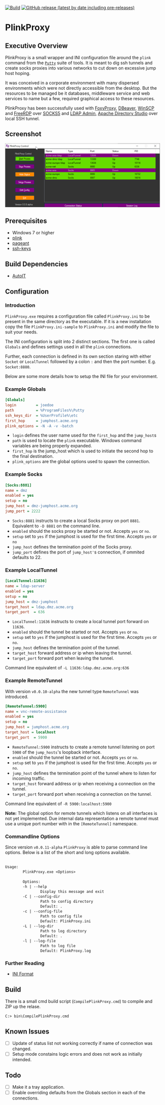 [![Build](https://github.com/uroesch/PlinkProxy/workflows/build-release/badge.svg)](https://github.com/uroesch/PlinkProxy/actions?query=workflow%3Abuild-release)
[![GitHub release (latest by date including pre-releases)](https://img.shields.io/github/v/release/uroesch/PlinkProxy?include_prereleases)](https://github.com/uroesch/PlinkProxy/releases)

# PlinkProxy

## Executive Overview

PlinkProxy is a small wrapper and INI configuration file around the `plink`
command from the [`Putty`][putty] suite of tools. It is meant to dig ssh 
tunnels and create socks proxies into various networks to cut down on 
excessive jump host hoping.

It was conceived in a corporate environment with many dispersed environments which
were not directly accessible from the desktop. But the resources to be managed be it
databases, middleware service and web services to name but a few, required graphical
access to these resources.

PlinkProxy has been successfully used with [FoxyProxy][foxyproxy], [DBeaver][dbeaver], 
[WinSCP][winscp] and [FreeRDP][freerdp] over [SOCKS5][socks] and [LDAP Admin][ldapadmin], 
[Apache Directory Studio][directorystudio] over local SSH tunnel.

## Screenshot

![Plink Proxy Control Window][control-window]

## Prerequisites
* Windows 7 or higher
* [plink][putty-download]
* [pageant][putty-download]
* [ssh-keys][ssh-keys]

## Build Dependencies
* [AutoIT][autoit]

## Configuration

### Introduction
`PlinkProxy.exe` requires a configuration file called `PlinkProxy.ini` to be
present in the same directory as the executable. If it is a new installation
copy the file `PlinkProxy.ini-sample` to `PlinkProxy.ini` and modify the file
to suit your needs.

The INI configuration is split into 2 distinct sections. The first one is 
called `Globals` and defines settings used in all the `plink` connections.

Further, each connection is defined in its own section staring with either
`Socket` or `LocalTunnel` followed by a colon `:` and then the port number. 
E.g. `Socket:8880`.

Below are some more details how to setup the INI file for your environment.

### Example Globals

```ini
[Globals]
login         = joedoe
path          = %ProgramFiles%\Putty
ssh_keys_dir  = %UserProfile%\etc
first_hop     = jumphost.acme.org
plink_options = -N -A -v -batch
```

* `login` defines the user name used for the `first_hop` and the `jump_host`s
* `path` is used to locate the `plink` executable. Windows command variables are
  being properly expanded.
* `first_hop` is the jump_host which is used to initiate the second hop to the
  final destination.
* `plink_options` are the global options used to spawn the connection.

### Example Socks

```ini
[Socks:8881]
name = dmz
enabled = yes
setup = no
jump_host = dmz-jumphost.acme.org
jump_port = 2222
```

* `Socks:8881` instructs to create a local Socks proxy on port `8881`.
   Equivalent to `-D 8881` on the command line.
* `enabled` should the socks proxy be started or not. Accepts `yes` or `no`.
* `setup` set to `yes` if the jumphost is used for the first time. Accepts `yes` or `no`
* `jump_host` defines the termination point of the Socks proxy.
* `jump_port` defines the port of `jump_host'`s connection, if ommited defaults to 22.


### Example LocalTunnel

```ini
[LocalTunnel:11636]
name = ldap-server
enabled = yes
setup = no
jump_host = dmz-jumphost
target_host = ldap.dmz.acme.org
target_port  = 636
```

* `LocalTunnel:11636` instructs to create a local tunnel port forward on `11636`.
* `enabled` should the tunnel be started or not. Accepts `yes` or `no`.
* `setup` set to `yes` if the jumphost is used for the first time. Accepts `yes` or `no`.
* `jump_host` defines the termination point of the tunnel.
* `target_host` forward address or ip when leaving the tunnel.
* `target_port` forward port when leaving the tunnel.

Command line equivalent of `-L 11636:ldap.dmz.acme.org:636`

### Example RemoteTunnel

With version `v0.0.10-alpha` the new tunnel type `RemoteTunnel` was introduced.

```ini
[RemoteTunnel:5900]
name = vnc-remote-assistance
enabled = yes
setup = no
jump_host = jumphost.acme.org
target_host = localhost
target_port  = 5900
```

* `RemoteTunnel:5900` instructs to create a remote tunnel listening on port `5900`
   of the `jump_hosts`'s loopback interface.
* `enabled` should the tunnel be started or not. Accepts `yes` or `no`.
* `setup` set to `yes` if the jumphost is used for the first time. Accepts `yes` or `no`.
* `jump_host` defines the termination point of the tunnel where to listen for incoming traffic.
* `target_host` forward address or ip when receiving a connection on the tunnel.
* `target_port` forward port when receiving a connection on the tunnel.

Command line equivalent of `-R 5900:localhost:5900`

**Note:** The global option for remote tunnels which listens on all interfaces is not yet implemented.
Due internal data representation a remote tunnel must use a unique port number with in the `[RemoteTunnel]`
namespace.

### Commandline Options

Since version `v0.0.11-alpha` `PlinkProxy` is able to parse command line options. Below is a list of the
short and long options available.

```shell

Usage:
        PlinkProxy.exe <Options>

        Options:
        -h | --help
                Display this message and exit
        -C | --config-dir
                Path to config directory
                Default: .
        -c | --config-file
                Path to config file
                Default: PlinkProxy.ini
        -L | --log-dir
                Path to log directory
                Default: .
        -l | --log-file
                Path to log file
                Default: PlinkProxy.log

```

### Further Reading
* [INI Format](https://en.wikipedia.org/wiki/INI_file)


## Build

There is a small cmd build script (`CompilePlinkProxy.cmd`) to compile and ZIP up the relase.

```
C:> bin\CompilePlinkProxy.cmd
```
## Known Issues
- [ ] Update of status list not working correctly if name of connection was changed.
- [ ] Setup mode constains logic errors and does not work as initially intended.

## Todo
- [ ] Make it a tray application.
- [ ] Enable overriding defaults from the Globals section in each of the connections.

[putty]: https://www.chiark.greenend.org.uk/~sgtatham/putty/
[foxyproxy]: https://www.chiark.greenend.org.uk/~sgtatham/putty/
[dbeaver]: https://dbeaver.io/
[winscp]: https://winscp.net/
[freerdp]: https://cloudbase.it/freerdp-for-windows-nightly-builds/
[socks]: https://en.wikipedia.org/wiki/SOCKS
[ldapadmin]: http://www.ldapadmin.org/
[directorystudio]: https://directory.apache.org/studio/
[putty-download]: https://www.chiark.greenend.org.uk/~sgtatham/putty/latest.html
[ssh-keys]: https://en.wikipedia.org/wiki/Secure_Shell#Authentication:_OpenSSH_Key_management
[autoit]: https://www.autoitscript.com/

[control-window]: images/PlinkProxy_v0.0.8-alpha_control-window.png
